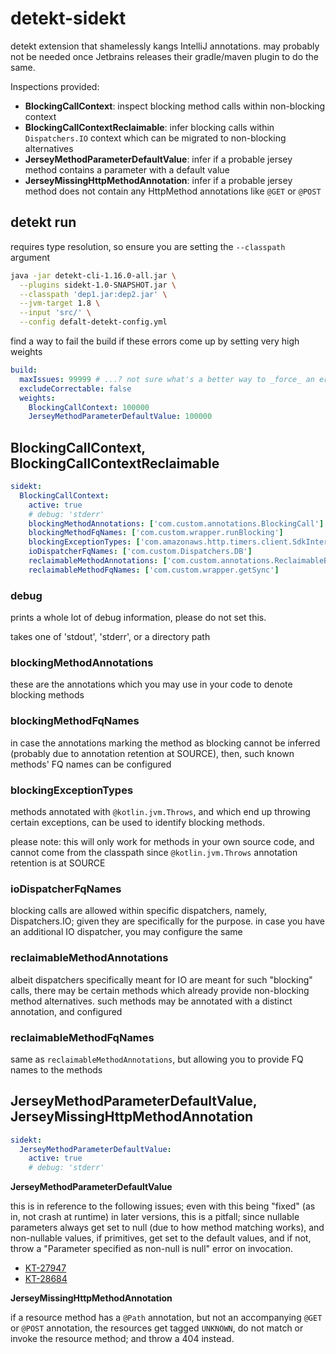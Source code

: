 # detekt-sidekt

detekt extension that shamelessly kangs IntelliJ annotations. may probably not be needed once Jetbrains releases their
gradle/maven plugin to do the same.

Inspections provided:

 - **BlockingCallContext**: inspect blocking method calls within non-blocking context
 - **BlockingCallContextReclaimable**: infer blocking calls within `Dispatchers.IO` context which can be migrated to
   non-blocking alternatives
 - **JerseyMethodParameterDefaultValue**: infer if a probable jersey method contains a parameter with a default value
 - **JerseyMissingHttpMethodAnnotation**: infer if a probable jersey method does not contain any HttpMethod annotations
   like `@GET` or `@POST`

## detekt run

requires type resolution, so ensure you are setting the `--classpath` argument

```bash
java -jar detekt-cli-1.16.0-all.jar \
  --plugins sidekt-1.0-SNAPSHOT.jar \
  --classpath 'dep1.jar:dep2.jar' \
  --jvm-target 1.8 \
  --input 'src/' \
  --config defalt-detekt-config.yml
```

find a way to fail the build if these errors come up by setting very high weights

```yml
build:
  maxIssues: 99999 # ...? not sure what's a better way to _force_ an error
  excludeCorrectable: false
  weights:
    BlockingCallContext: 100000
    JerseyMethodParameterDefaultValue: 100000
```

## BlockingCallContext, BlockingCallContextReclaimable

```yml
sidekt:
  BlockingCallContext:
    active: true
    # debug: 'stderr'
    blockingMethodAnnotations: ['com.custom.annotations.BlockingCall']
    blockingMethodFqNames: ['com.custom.wrapper.runBlocking']
    blockingExceptionTypes: ['com.amazonaws.http.timers.client.SdkInterruptedException']
    ioDispatcherFqNames: ['com.custom.Dispatchers.DB']
    reclaimableMethodAnnotations: ['com.custom.annotations.ReclaimableBlockingCall']
    reclaimableMethodFqNames: ['com.custom.wrapper.getSync']

```

### debug

prints a whole lot of debug information, please do not set this.

takes one of 'stdout', 'stderr', or a directory path

### blockingMethodAnnotations

these are the annotations which you may use in your code to denote blocking methods

### blockingMethodFqNames

in case the annotations marking the method as blocking cannot be inferred (probably due to annotation retention at SOURCE), then,
such known methods' FQ names can be configured

### blockingExceptionTypes

methods annotated with `@kotlin.jvm.Throws`, and which end up throwing certain exceptions, can be used to identify blocking
methods.

please note: this will only work for methods in your own source code, and cannot come from the classpath since `@kotlin.jvm.Throws`
annotation retention is at SOURCE

### ioDispatcherFqNames

blocking calls are allowed within specific dispatchers, namely, Dispatchers.IO; given they are specifically for the
purpose. in case you have an additional IO dispatcher, you may configure the same

### reclaimableMethodAnnotations

albeit dispatchers specifically meant for IO are meant for such "blocking" calls, there may be certain methods which
already provide non-blocking method alternatives. such methods may be annotated with a distinct annotation, and configured

### reclaimableMethodFqNames

same as `reclaimableMethodAnnotations`, but allowing you to provide FQ names to the methods

## JerseyMethodParameterDefaultValue, JerseyMissingHttpMethodAnnotation

```yml
sidekt:
  JerseyMethodParameterDefaultValue:
    active: true
    # debug: 'stderr'
```

**JerseyMethodParameterDefaultValue**

this is in reference to the following issues; even with this being "fixed" (as in, not crash at runtime)
in later versions, this is a pitfall; since nullable parameters always get set to null
(due to how method matching works), and non-nullable values, if primitives, get set to the default values,
and if not, throw a "Parameter specified as non-null is null" error on invocation.

 - [KT-27947](https://youtrack.jetbrains.com/issue/KT-27947)
 - [KT-28684](https://youtrack.jetbrains.com/issue/KT-28684)

**JerseyMissingHttpMethodAnnotation**

if a resource method has a `@Path` annotation, but not an accompanying `@GET` or `@POST` annotation,
the resources get tagged `UNKNOWN`, do not match or invoke the resource method; and throw a 404 instead.
